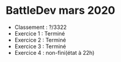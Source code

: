 # BattleDev mars 2020

- Classement : ?/3322
- Exercice 1 : Terminé
- Exercice 2 : Terminé
- Exercice 3 : Terminé
- Exercice 4 : non-fini(état à 22h)

